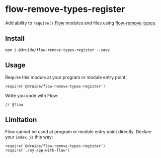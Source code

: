 # flow-remove-types-register

Add ability to `require()` [Flow](https://flowtype.org) modules and files using
[flow-remove-types](https://github.com/leebyron/flow-remove-types).

## Install

```
npm i @druide/flow-remove-types-register --save
```

## Usage

Require this module at your program or module entry point.

```
require('@druide/flow-remove-types-register')
```

Write you code with Flow:

```
// @flow
```

## Limitation

Flow cannot be used at program or module entry point directly.
Declare your `index.js` this way:

```
require('@druide/flow-remove-types-register')
require('./my-app-with-flow')
```
